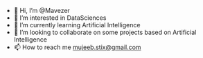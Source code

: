 - 👋 Hi, I’m @Mavezer
- 👀 I’m interested in DataSciences
- 🌱 I’m currently learning Artificial Intelligence 
- 💞️ I’m looking to collaborate on some projects based on Artificial Intelligence
- 📫 How to reach me mujeeb.stix@gmail.com

<!---
Mavezer/Mavezer is a ✨ special ✨ repository because its `README.md` (this file) appears on your GitHub profile.
You can click the Preview link to take a look at your changes.
--->
